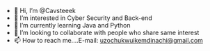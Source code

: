 - 👋 Hi, I’m @Cavsteeek
- 👀 I’m interested in Cyber Security and Back-end
- 🌱 I’m currently learning Java and Python
- 💞️ I’m looking to collaborate with people who share same interest
- 📫 How to reach me....E-mail: uzochukwuikemdinachi@gmail.com

<!---
Cavsteeek/Cavsteeek is a ✨ special ✨ repository because its `README.md` (this file) appears on your GitHub profile.
You can click the Preview link to take a look at your changes.
--->
